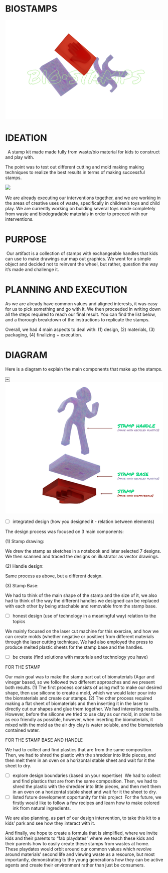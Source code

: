 # BIOSTAMPS

![](Title.png)

# IDEATION

  A stamp kit made made fully from waste/bio material for kids to construct and play with.  

The point was to test out different cutting and mold making making techniques to realize the best results in terms of making successful stamps.  

![](p1.png)

We are already executing our interventions together, and we are working in the areas of creative uses of waste, specifically in children’s toys and child play. We are currently working on building several toys made completely from waste and biodegradable materials in order to proceed with our interventions.


# PURPOSE

 Our artifact is a collection of stamps with exchangeable handles that kids can use to make drawings our map out graphics. We went for a simple object and decided not to reinvent the wheel, but rather, question the way it’s made and challenge it.

# PLANNING AND EXECUTION

As we are already have common values and aligned interests, it was easy for us to pick something and go with it. We then proceeded in writing down all the steps required to reach our final result. You can find the list below, and a thorough breakdown of the instructions to replicate the stamps.

Overall, we had 4 main aspects to deal with: (1) design, (2) materials, (3) packaging, (4) finalizing + execution.

# DIAGRAM

Here is a diagram to explain the main components that make up the stamps.

￼![](diagram.png)


- [ ] integrated design (how you designed it - relation between elements)

The design process was focused on 3 main components:

(1) Stamp drawing:

We drew the stamp as sketches in a notebook and later selected 7 designs. We then scanned and traced the designs on illustrator as vector drawings.

(2) Handle design:

Same process as above, but a different design.

(3) Stamp Base:

We had to think of the main shape of the stamp and the size of it, we also had to think of the way the different handles we designed can be replaced with each other by being attachable and removable from the stamp base.

- [ ] honest design (use of technology in a meaningful way) relation to the topics

We mainly focused on the laser cut machine for this exercise, and how we can create molds (whether negative or positive) from different materials through the laser cutting technique. We had also employed the press to produce melted plastic sheets for the stamp base and the handles.

- [ ] be create (find solutions with materials and technology you have)

FOR THE STAMP

Our main goal was to make the stamp part out of biomaterials (Agar and vinegar based, so we followed two different approaches and we present both results. (1) The first process consists of using mdf to make our desired shape, then use silicone to create a mold, which we would later pour into the biomaterials and create our stamps. (2) The other process required making a flat sheet of biomaterials and then inserting it in the laser to directly cut our shapes and glue them together. We had interesting results.  However, before the silicone we tried to use clay as our mold, in order to be as eco friendly as possible, however, when inserting the biomaterials, it mixed with the mold as the air dry clay is water soluble, and the biomaterials contained water.

FOR THE STAMP BASE AND HANDLE

We had to collect and find plastics that are from the same composition. Then, we had to shred the plastic with the shredder into little pieces, and then melt them in an oven on a horizontal stable sheet and wait for it the sheet to dry.

- [ ] explore design boundaries (based on your expertise)  We had to collect and find plastics that are from the same composition. Then, we had to shred the plastic with the shredder into little pieces, and then melt them in an oven on a horizontal stable sheet and wait for it the sheet to dry. 
- [ ] listed future development opportunity for this project 
For the future, we firstly would like to follow a few recipes and learn how to make colored ink from natural ingredients.

We are also planning, as part of our design intervention, to take this kit to a kids’ park and see how they interact with it.

And finally, we hope to create a formula that is simplified, where we invite kids and their parents to “fab playdates” where we teach these kids and their parents how to easily create these stamps from wastes at home. These playdates would orbit around our common values which revolve around materials’ second life and viewing waste as a resource, but most importantly, demonstrating to the young generations how they can be active agents and create their environment rather than just be consumers.

